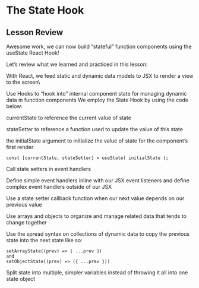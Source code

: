 # The State Hook

## Lesson Review

Awesome work, we can now build “stateful” function components using the useState React Hook!

Let’s review what we learned and practiced in this lesson:

With React, we feed static and dynamic data models to JSX to render a view to the screen\

Use Hooks to “hook into” internal component state for managing dynamic data in function components
We employ the State Hook by using the code below:

currentState to reference the current value of state

stateSetter to reference a function used to update the value of this state

the initialState argument to initialize the value of state for the component’s first render

```
const [currentState, stateSetter] = useState( initialState );
```

Call state setters in event handlers

Define simple event handlers inline with our JSX event listeners and define complex event handlers outside of our JSX

Use a state setter callback function when our next value depends on our previous value

Use arrays and objects to organize and manage related data that tends to change together

Use the spread syntax on collections of dynamic data to copy the previous state into the next state like so: 

```
setArrayState((prev) => [ ...prev ]) 
and 
setObjectState((prev) => ({ ...prev }))
``` 

Split state into multiple, simpler variables instead of throwing it all into one state object
